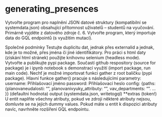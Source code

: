 # generating_presences

Vytvořte program pro naplnění JSON datové struktury (kompatibilní se systemdata.json) obsahující přítomnost uživatelů – studentů na vyučování. Primárně vyjděte z datového zdroje č. 6. Vytvořte program, který importuje data do GQL endpointů (s využitím mutací).

Společné podmínky
Testujte duplicitu dat, jednak přes externalid a jednak, kde je to možné, přes jména či jiné identifikátory.
Pro práci s html daty (získání html stránek) použijte knihovnu selenium (headless mode).
Vytvořte a publikujte pypi package. Součastí github respository (source for package) je i ipynb notebook s demonstrací využití (import package, run main code). Nechť je možné importovat funkci gather z root balíčku (pypi package).
Hlavní funkce gather() pracuje s následujícími parametry:
username: Přihlašovací jméno
password: Přihlašovací heslo
config: {paths: {planovaneudalosti: “”, planovanivyuky_attributy: “”, vav_departments: “”. … }} (defaultni hodnota)
output (systemdata.json, writetogql)
**extras (token!)
U entit naplňte všechny atributy, pokud ve zdroji některé atributy nejsou, domluvte se na jejich dummy values.
Pokud máte u entit k dispozici atributy navíc, navrhněte rozšíření GQL endpointu.
